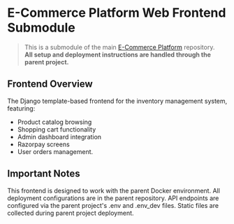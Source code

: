 # E-Commerce Platform Web Frontend Submodule

> This is a submodule of the main [E-Commerce Platform](https://github.com/your-repo/ecommerce-platform) repository.  
> **All setup and deployment instructions are handled through the parent project.**

## Frontend Overview

The Django template-based frontend for the inventory management system, featuring:

- Product catalog browsing
- Shopping cart functionality
- Admin dashboard integration
- Razorpay screens
- User orders management.

## Important Notes

This frontend is designed to work with the parent Docker environment.
All deployment configurations are in the parent repository.
API endpoints are configured via the parent project's .env and .env_dev files.
Static files are collected during parent project deployment.

